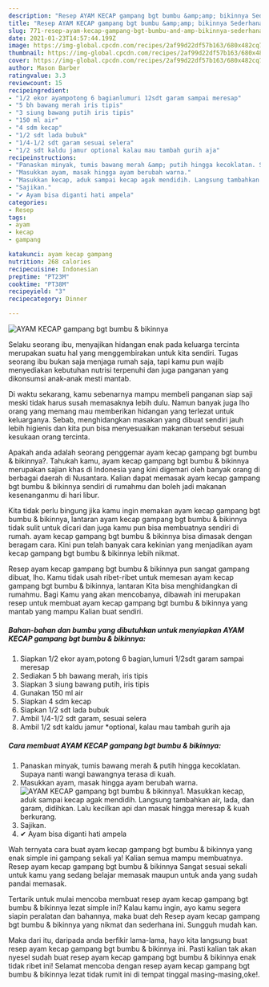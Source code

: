 ```yaml
---
description: "Resep AYAM KECAP gampang bgt bumbu &amp;amp; bikinnya Sederhana Untuk Jualan"
title: "Resep AYAM KECAP gampang bgt bumbu &amp;amp; bikinnya Sederhana Untuk Jualan"
slug: 771-resep-ayam-kecap-gampang-bgt-bumbu-and-amp-bikinnya-sederhana-untuk-jualan
date: 2021-01-23T14:57:44.199Z
image: https://img-global.cpcdn.com/recipes/2af99d22df57b163/680x482cq70/ayam-kecap-gampang-bgt-bumbu-bikinnya-foto-resep-utama.jpg
thumbnail: https://img-global.cpcdn.com/recipes/2af99d22df57b163/680x482cq70/ayam-kecap-gampang-bgt-bumbu-bikinnya-foto-resep-utama.jpg
cover: https://img-global.cpcdn.com/recipes/2af99d22df57b163/680x482cq70/ayam-kecap-gampang-bgt-bumbu-bikinnya-foto-resep-utama.jpg
author: Mason Barber
ratingvalue: 3.3
reviewcount: 15
recipeingredient:
- "1/2 ekor ayampotong 6 bagianlumuri 12sdt garam sampai meresap"
- "5 bh bawang merah iris tipis"
- "3 siung bawang putih iris tipis"
- "150 ml air"
- "4 sdm kecap"
- "1/2 sdt lada bubuk"
- "1/4-1/2 sdt garam sesuai selera"
- "1/2 sdt kaldu jamur optional kalau mau tambah gurih aja"
recipeinstructions:
- "Panaskan minyak, tumis bawang merah &amp; putih hingga kecoklatan. Supaya nanti wangi bawangnya terasa di kuah."
- "Masukkan ayam, masak hingga ayam berubah warna."
- "Masukkan kecap, aduk sampai kecap agak mendidih. Langsung tambahkan air, lada, dan garam, didihkan. Lalu kecilkan api dan masak hingga meresap &amp; kuah berkurang."
- "Sajikan."
- "✔ Ayam bisa diganti hati ampela"
categories:
- Resep
tags:
- ayam
- kecap
- gampang

katakunci: ayam kecap gampang 
nutrition: 268 calories
recipecuisine: Indonesian
preptime: "PT23M"
cooktime: "PT38M"
recipeyield: "3"
recipecategory: Dinner

---
```



![AYAM KECAP gampang bgt bumbu &amp; bikinnya](https://img-global.cpcdn.com/recipes/2af99d22df57b163/680x482cq70/ayam-kecap-gampang-bgt-bumbu-bikinnya-foto-resep-utama.jpg)

Selaku seorang ibu, menyajikan hidangan enak pada keluarga tercinta merupakan suatu hal yang menggembirakan untuk kita sendiri. Tugas seorang ibu bukan saja menjaga rumah saja, tapi kamu pun wajib menyediakan kebutuhan nutrisi terpenuhi dan juga panganan yang dikonsumsi anak-anak mesti mantab.

Di waktu  sekarang, kamu sebenarnya mampu membeli panganan siap saji meski tidak harus susah memasaknya lebih dulu. Namun banyak juga lho orang yang memang mau memberikan hidangan yang terlezat untuk keluarganya. Sebab, menghidangkan masakan yang dibuat sendiri jauh lebih higienis dan kita pun bisa menyesuaikan makanan tersebut sesuai kesukaan orang tercinta. 



Apakah anda adalah seorang penggemar ayam kecap gampang bgt bumbu &amp; bikinnya?. Tahukah kamu, ayam kecap gampang bgt bumbu &amp; bikinnya merupakan sajian khas di Indonesia yang kini digemari oleh banyak orang di berbagai daerah di Nusantara. Kalian dapat memasak ayam kecap gampang bgt bumbu &amp; bikinnya sendiri di rumahmu dan boleh jadi makanan kesenanganmu di hari libur.

Kita tidak perlu bingung jika kamu ingin memakan ayam kecap gampang bgt bumbu &amp; bikinnya, lantaran ayam kecap gampang bgt bumbu &amp; bikinnya tidak sulit untuk dicari dan juga kamu pun bisa membuatnya sendiri di rumah. ayam kecap gampang bgt bumbu &amp; bikinnya bisa dimasak dengan beragam cara. Kini pun telah banyak cara kekinian yang menjadikan ayam kecap gampang bgt bumbu &amp; bikinnya lebih nikmat.

Resep ayam kecap gampang bgt bumbu &amp; bikinnya pun sangat gampang dibuat, lho. Kamu tidak usah ribet-ribet untuk memesan ayam kecap gampang bgt bumbu &amp; bikinnya, lantaran Kita bisa menghidangkan di rumahmu. Bagi Kamu yang akan mencobanya, dibawah ini merupakan resep untuk membuat ayam kecap gampang bgt bumbu &amp; bikinnya yang mantab yang mampu Kalian buat sendiri.

<!--inarticleads1-->

##### Bahan-bahan dan bumbu yang dibutuhkan untuk menyiapkan AYAM KECAP gampang bgt bumbu &amp; bikinnya:

1. Siapkan 1/2 ekor ayam,potong 6 bagian,lumuri 1/2sdt garam sampai meresap
1. Sediakan 5 bh bawang merah, iris tipis
1. Siapkan 3 siung bawang putih, iris tipis
1. Gunakan 150 ml air
1. Siapkan 4 sdm kecap
1. Siapkan 1/2 sdt lada bubuk
1. Ambil 1/4-1/2 sdt garam, sesuai selera
1. Ambil 1/2 sdt kaldu jamur *optional, kalau mau tambah gurih aja




<!--inarticleads2-->

##### Cara membuat AYAM KECAP gampang bgt bumbu &amp; bikinnya:

1. Panaskan minyak, tumis bawang merah &amp; putih hingga kecoklatan. Supaya nanti wangi bawangnya terasa di kuah.
1. Masukkan ayam, masak hingga ayam berubah warna.
<img src="https://img-global.cpcdn.com/steps/a5cbe37f5f8d393d/160x128cq70/ayam-kecap-gampang-bgt-bumbu-bikinnya-langkah-memasak-2-foto.jpg" alt="AYAM KECAP gampang bgt bumbu &amp; bikinnya">1. Masukkan kecap, aduk sampai kecap agak mendidih. Langsung tambahkan air, lada, dan garam, didihkan. Lalu kecilkan api dan masak hingga meresap &amp; kuah berkurang.
1. Sajikan.
1. ✔ Ayam bisa diganti hati ampela




Wah ternyata cara buat ayam kecap gampang bgt bumbu &amp; bikinnya yang enak simple ini gampang sekali ya! Kalian semua mampu membuatnya. Resep ayam kecap gampang bgt bumbu &amp; bikinnya Sangat sesuai sekali untuk kamu yang sedang belajar memasak maupun untuk anda yang sudah pandai memasak.

Tertarik untuk mulai mencoba membuat resep ayam kecap gampang bgt bumbu &amp; bikinnya lezat simple ini? Kalau kamu ingin, ayo kamu segera siapin peralatan dan bahannya, maka buat deh Resep ayam kecap gampang bgt bumbu &amp; bikinnya yang nikmat dan sederhana ini. Sungguh mudah kan. 

Maka dari itu, daripada anda berfikir lama-lama, hayo kita langsung buat resep ayam kecap gampang bgt bumbu &amp; bikinnya ini. Pasti kalian tak akan nyesel sudah buat resep ayam kecap gampang bgt bumbu &amp; bikinnya enak tidak ribet ini! Selamat mencoba dengan resep ayam kecap gampang bgt bumbu &amp; bikinnya lezat tidak rumit ini di tempat tinggal masing-masing,oke!.

